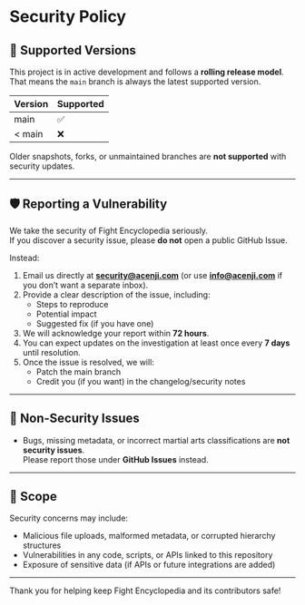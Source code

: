 # Security Policy

## 🔐 Supported Versions

This project is in active development and follows a **rolling release model**.  
That means the `main` branch is always the latest supported version.

| Version  | Supported          |
| -------- | ------------------ |
| main     | :white_check_mark: |
| < main   | :x:                |

Older snapshots, forks, or unmaintained branches are **not supported** with security updates.

---

## 🛡 Reporting a Vulnerability

We take the security of Fight Encyclopedia seriously.  
If you discover a security issue, please **do not** open a public GitHub Issue.

Instead:

1. Email us directly at **security@acenji.com** (or use **info@acenji.com** if you don’t want a separate inbox).  
2. Provide a clear description of the issue, including:
   - Steps to reproduce
   - Potential impact
   - Suggested fix (if you have one)
3. We will acknowledge your report within **72 hours**.
4. You can expect updates on the investigation at least once every **7 days** until resolution.
5. Once the issue is resolved, we will:
   - Patch the main branch
   - Credit you (if you want) in the changelog/security notes

---

## 🚫 Non-Security Issues

- Bugs, missing metadata, or incorrect martial arts classifications are **not security issues**.  
Please report those under **GitHub Issues** instead.

---

## 🔎 Scope

Security concerns may include:
- Malicious file uploads, malformed metadata, or corrupted hierarchy structures
- Vulnerabilities in any code, scripts, or APIs linked to this repository
- Exposure of sensitive data (if APIs or future integrations are added)

---

Thank you for helping keep Fight Encyclopedia and its contributors safe!
